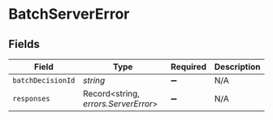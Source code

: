 # BatchServerError


## Fields

| Field                                | Type                                 | Required                             | Description                          |
| ------------------------------------ | ------------------------------------ | ------------------------------------ | ------------------------------------ |
| `batchDecisionId`                    | *string*                             | :heavy_minus_sign:                   | N/A                                  |
| `responses`                          | Record<string, *errors.ServerError*> | :heavy_minus_sign:                   | N/A                                  |